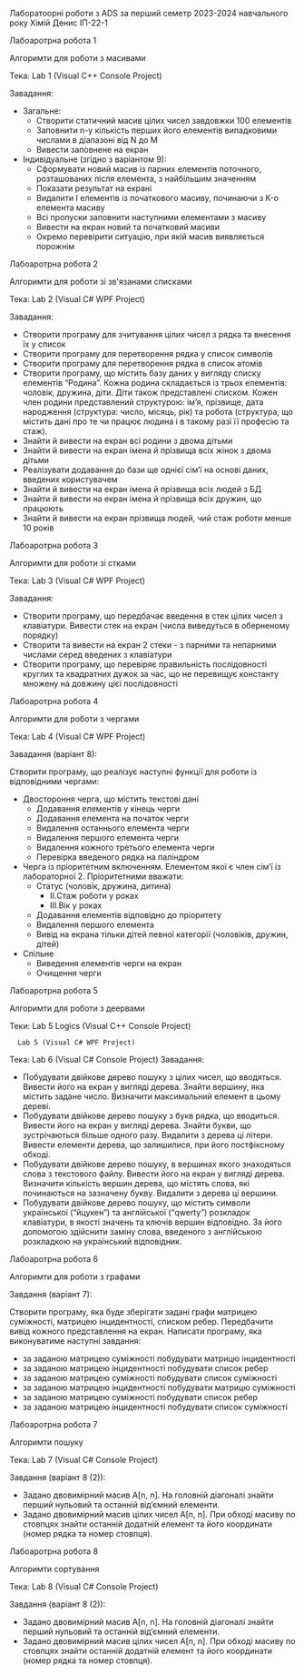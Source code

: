 Лаборатоорні роботи з ADS за перший семетр 2023-2024 навчального року
Хімій Денис ІП-22-1

Лабоаротрна робота 1

Алгоримти для роботи з масивами

Тека: Lab 1 (Visual C++ Console Project)

Завадання:

- Загальне:
  - Створити статичний масив цілих чисел завдовжки 100 елементів
  - Заповнити n-у кількість перших його елементів випадковими числами в діапазоні від N до M
  - Вивести заповнене на екран
- Індивідуальне (згідно з варіантом 9):
  - Сформувати новий масив із парних елементів поточного, розташованих після елемента, з найбільшим значенням
  - Показати результат на екрані
  - Видалити I елементів із початкового масиву, починаючи з K-о елемента масиву
  - Всі пропуски заповнити наступними елементами з масиву
  - Вивести на екран новий та початковий масиви
  - Окремо перевірити ситуацію, при якій масив виявляється порожнім

Лабоаротрна робота 2

Алгоримти для роботи зі зв'язанами списками

Тека: Lab 2 (Visual C# WPF Project)

Завадання:

- Створити програму для зчитування цілих чисел з рядка та внесення їх у список
- Створити програму для перетворення рядка у список символів
- Створити програму для перетворення рядка в список атомів
- Створити програму, що містить базу даних у вигляду списку елементів “Родина”. Кожна родина складається із трьох елементів: чоловік, дружина, діти. Діти також представлені списком. Кожен член родини представлений структурою: ім’я, прізвище, дата народження (структура: число, місяць, рік) та робота (структура, що містить дані про те чи працює людина і в такому разі її професію та стаж).
- Знайти й вивести на екран всі родини з двома дітьми
- Знайти й вивести на екран імена й прізвища всіх жінок з двома дітьми
- Реалізувати додавання до бази ще однієї сім’ї на основі даних, введених користувачем
- Знайти й вивести на екран імена й прізвища всіх людей з БД
- Знайти й вивести на екран імена й прізвища всіх дружин, що працюють
- Знайти й вивести на екран прізвища людей, чий стаж роботи менше 10 років

Лабоаротрна робота 3

Алгоримти для роботи зі стками

Тека: Lab 3 (Visual C# WPF Project)

Завадання:

- Створити програму, що передбачає введення в стек цілих чисел з клавіатури. Вивести стек на екран (числа виведуться в оберненому порядку)
- Створити та вивести на екран 2 стеки - з парними та непарними числами серед введених з клавіатури
- Створити програму, що перевіряє правильність послідовності круглих та квадратних дужок за час, що не перевищує константу множену на довжину цієї послідовності

Лабоаротрна робота 4

Алгоримти для роботи з чергами

Тека: Lab 4 (Visual C# WPF Project)

Завадання (варіант 8):

Створити програму, що реалізує наступні функції для роботи із відповідними чергами:

- Двостороння черга, що містить текстові дані
  - Додавання елементів у кінець черги
  - Додавання елемента на початок черги
  - Видалення останнього елемента черги
  - Видалення першого елемента черги
  - Видалення кожного третього елемента черги
  - Перевірка введеного рядка на паліндром
- Черга із пріоритетним включенням. Елементом якої є член сім’ї із лабораторної 2. Пріоритетними вважати:
  - Статус (чоловік, дружина, дитина)
    - II.Стаж роботи у роках
    - III.Вік у роках
  - Додавання елементів відповідно до пріоритету 
  - Видалення першого елемента
  - Вивід на екрана тільки дітей певної категорії (чоловіків, дружин, дітей)
- Спільне
  - Виведення елементів черги на екран
  - Очищення черги


Лабоаротрна робота 5

Алгоримти для роботи з деервами

Теки: Lab 5 Logics (Visual C++ Console Project)

      Lab 5 (Visual C# WPF Project)

Тека: Lab 6 (Visual C# Console Project)
Завадання:
- Побудувати двійкове дерево пошуку з цілих чисел, що вводяться. Вивести його на екран у вигляді дерева. Знайти вершину, яка містить задане число. Визначити максимальний елемент в цьому дереві.
- Побудувати двійкове дерево пошуку з букв рядка, що вводиться. Вивести його на екран у вигляді дерева. Знайти букви, що зустрічаються більше одного разу. Видалити з дерева ці літери. Вивести елементи дерева, що залишилися, при його постфіксному обході.
- Побудувати двійкове дерево пошуку, в вершинах якого знаходяться слова з текстового файлу. Вивести його на екран у вигляді дерева. Визначити кількість вершин дерева, що містять слова, які починаються на зазначену букву. Видалити з дерева ці вершини.
- Побудувати двійкове дерево пошуку, що містить символи української (“йцукен”) та англійської (“qwerty”) розкладок клавіатури, в якості значень та ключів вершин відповідно. За його допомогою здійснити заміну слова, введеного з англійською розкладкою на український відповідник.

Лабоаротрна робота 6

Алгоримти для роботи з графами

Завдання (варіант 7):

Створити програму, яка буде зберігати задані графи матрицею суміжності, матрицею інцидентності, списком ребер. Передбачити вивід кожного представлення на екран.
Написати програму, яка виконуватиме наступні завдання:
- за заданою матрицею суміжності побудувати матрицю інцидентності
- за заданою матрицею інцидентності побудувати список ребер
- за заданою матрицею суміжності побудувати список суміжності 
- за заданою матрицею інцидентності побудувати матрицю суміжності 
- за заданою матрицею суміжності побудувати список ребер
- за заданою матрицею інцидентності побудувати список суміжності 

Лабоаротрна робота 7

Алгоримти пошуку

Тека: Lab 7 (Visual C# Console Project)

Завдання (варіант 8 (2)):

- Задано двовимірний масив A[n, n]. На головній діагоналі знайти перший нульовий та останній від’ємний елементи.
- Задано двовимірний масив цілих чисел A[n, n]. При обході масиву по стовпцях знайти останній додатній елемент та його координати (номер рядка та номер стовпця).

Лабоаротрна робота 8

Алгоримти сортування

Тека: Lab 8 (Visual C# Console Project)

Завдання (варіант 8 (2)):

- Задано двовимірний масив A[n, n]. На головній діагоналі знайти перший нульовий та останній від’ємний елементи.
- Задано двовимірний масив цілих чисел A[n, n]. При обході масиву по стовпцях знайти останній додатній елемент та його координати (номер рядка та номер стовпця).
